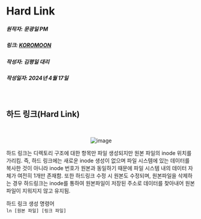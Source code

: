 # Hard Link
##### 원작자: 문광일 PM
##### 링크: [KOROMOON][KOROMOONlink]
[KOROMOONlink]: https://koromoon.blogspot.com/2018/05/inode-symbolic-link-hard-link.html "Go KOROMOON"
##### 작성자: 김평일 대리
##### 작성일자: 2024년 4월 17일
</br>


## 하드 링크(Hard Link)

</br><div align="center">![image](https://github.com/ICTIS-Cert-System-Project/ICTIS-Cert-System/assets/165347210/d09d66d2-986a-46bd-833e-d34474192c73)</div>


하드 링크는 디렉토리 구조에 대한 항목만 파일 생성되지만 원본 파일의 inode 위치를 가리킴.
즉, 하드 링크에는 새로운 inode 생성이 없으며 파일 시스템에 있는 데이터를 복사한 것이 아니라 inode 번호가 원본과 동일하기 때문에 파일 시스템 내의 데이터 자체가 여전히 1개만 존재함.
또한 하드링크 수정 시 원본도 수정되며, 원본파일을 삭제하는 경우 하드링크는 inode를 통하여 원본파일이 저장된 주소로 데이터를 찾아내어 원본파일이 지워지지 않고 유지됨.


하드 링크 생성 명령어
</br>
`ln [원본 파일] [링크 파일]`
</br>
